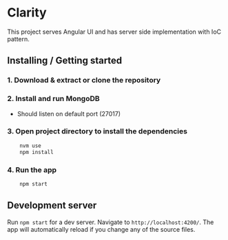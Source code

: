 # Clarity

This project serves Angular UI and has server side implementation with IoC pattern.


## Installing / Getting started

### 1. Download & extract or clone the repository
### 2. Install and run MongoDB
* Should listen on default port (27017)

### 3. Open project directory to install the dependencies

```sh
    nvm use
    npm install
```

### 4. Run the app

```sh
    npm start
```
## Development server

Run `npm start` for a dev server. Navigate to `http://localhost:4200/`. The app will automatically reload if you change any of the source files.
